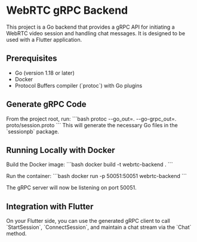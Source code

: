 # WebRTC gRPC Backend

This project is a Go backend that provides a gRPC API for initiating a WebRTC video session and handling chat messages. It is designed to be used with a Flutter application.

## Prerequisites

- Go (version 1.18 or later)
- Docker
- Protocol Buffers compiler (\`protoc\`) with Go plugins

## Generate gRPC Code

From the project root, run:
\`\`\`bash
protoc --go_out=. --go-grpc_out=. proto/session.proto
\`\`\`
This will generate the necessary Go files in the \`sessionpb\` package.

## Running Locally with Docker

Build the Docker image:
\`\`\`bash
docker build -t webrtc-backend .
\`\`\`

Run the container:
\`\`\`bash
docker run -p 50051:50051 webrtc-backend
\`\`\`

The gRPC server will now be listening on port 50051.

## Integration with Flutter

On your Flutter side, you can use the generated gRPC client to call \`StartSession\`, \`ConnectSession\`, and maintain a chat stream via the \`Chat\` method.
